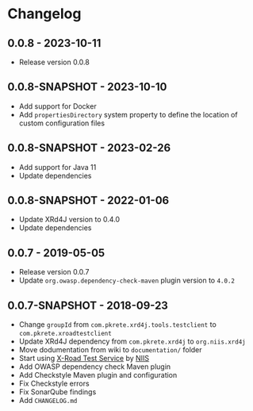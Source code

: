 # Changelog

## 0.0.8 - 2023-10-11
- Release version 0.0.8

## 0.0.8-SNAPSHOT - 2023-10-10
- Add support for Docker
- Add `propertiesDirectory` system property to define the location of custom configuration files

## 0.0.8-SNAPSHOT - 2023-02-26
- Add support for Java 11
- Update dependencies

## 0.0.8-SNAPSHOT - 2022-01-06
- Update XRd4J version to 0.4.0
- Update dependencies

## 0.0.7 - 2019-05-05
- Release version 0.0.7
- Update `org.owasp.dependency-check-maven` plugin version to `4.0.2`

## 0.0.7-SNAPSHOT - 2018-09-23
- Change `groupId` from `com.pkrete.xrd4j.tools.testclient` to `com.pkrete.xroadtestclient`
- Update XRd4J dependency from `com.pkrete.xrd4j` to `org.niis.xrd4j`
- Move dodumentation from wiki to `documentation/` folder
- Start using [X-Road Test Service](https://github.com/nordic-institute/X-Road-test-service) by [NIIS](https://niis.org)
- Add OWASP dependency check Maven plugin
- Add Checkstyle Maven plugin and configuration
- Fix Checkstyle errors
- Fix SonarQube findings
- Add `CHANGELOG.md`
